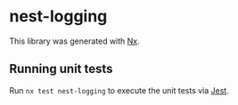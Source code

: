 # nest-logging

This library was generated with [Nx](https://nx.dev).

## Running unit tests

Run `nx test nest-logging` to execute the unit tests via [Jest](https://jestjs.io).
